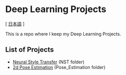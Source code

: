 # Deep Learning Projects

[ [日本語](<README(JA).md>) ]

This is a repo where I keep my Deep Learning Projects.

## List of Projects

- [Neural Style Transfer](NST/nst.md) (NST folder)
- [2d Pose Estimation](Pose_Estimation/pose_estimation.md) (Pose_Estimation folder)
